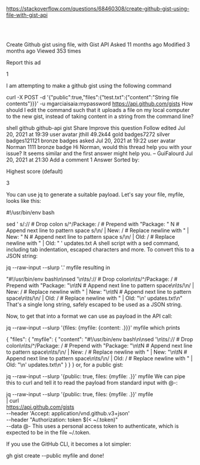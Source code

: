 
https://stackoverflow.com/questions/68460308/create-github-gist-using-file-with-gist-api

<br>
<br>

Create Github gist using file, with Gist API
Asked 11 months ago
Modified 3 months ago
Viewed 353 times

Report this ad

1


I am attempting to make a github gist using the following command

curl -X POST -d '{"public":true,"files":{"test.txt":{"content":"String file contents"}}}' -u mgarciaisaia:mypassword https://api.github.com/gists
How should I edit the command such that it uploads a file on my local computer to the new gist, instead of taking content in a string from the command line?

shell
github
github-api
gist
Share
Improve this question
Follow
edited Jul 20, 2021 at 19:39
user avatar
jthill
49.2k44 gold badges7272 silver badges121121 bronze badges
asked Jul 20, 2021 at 19:22
user avatar
Norman
1111 bronze badge
Hi Norman, would this thread help you with your issue? It seems similar and the first answer might help you. – 
GuiFalourd
 Jul 20, 2021 at 21:30 
Add a comment
1 Answer
Sorted by:

Highest score (default)

3

You can use jq to generate a suitable payload. Let's say your file, myfile, looks like this:

#!/usr/bin/env bash

sed '
    s/://            # Drop colon
    s/^/Package: /   # Prepend with "Package: "
    N                # Append next line to pattern space
    s/\n/ | New: /   # Replace newline with " | New: "
    N                # Append next line to pattern space
    s/\n/ | Old: /   # Replace newline with " | Old: "
' updates.txt
A shell script with a sed command, including tab indentation, escaped characters and more. To convert this to a JSON string:

jq --raw-input --slurp '.' myfile
resulting in

"#!/usr/bin/env bash\n\nsed '\n\ts/://            # Drop colon\n\ts/^/Package: /   # Prepend with \"Package: \"\n\tN                # Append next line to pattern space\n\ts/\\n/ | New: /   # Replace newline with \" | New: \"\n\tN                # Append next line to pattern space\n\ts/\\n/ | Old: /   # Replace newline with \" | Old: \"\n' updates.txt\n"
That's a single long string, safely escaped to be used as a JSON string.

Now, to get that into a format we can use as payload in the API call:

jq --raw-input --slurp '{files: {myfile: {content: .}}}' myfile
which prints

{
  "files": {
    "myfile": {
      "content": "#!/usr/bin/env bash\n\nsed '\n\ts/://            # Drop colon\n\ts/^/Package: /   # Prepend with \"Package: \"\n\tN                # Append next line to pattern space\n\ts/\\n/ | New: /   # Replace newline with \" | New: \"\n\tN                # Append next line to pattern space\n\ts/\\n/ | Old: /   # Replace newline with \" | Old: \"\n' updates.txt\n"
    }
  }
}
or, for a public gist:

jq --raw-input --slurp '{public: true, files: {myfile: .}}' myfile
We can pipe this to curl and tell it to read the payload from standard input with @-:

jq --raw-input --slurp '{public: true, files: {myfile: .}}' myfile \
    | curl \
        https://api.github.com/gists \
        --header 'Accept: application/vnd.github.v3+json' \
        --header "Authorization: token $(< ~/.token)" \
        --data @-
This uses a personal access token to authenticate, which is expected to be in the file ~/.token.

If you use the GitHub CLI, it becomes a lot simpler:

gh gist create --public myfile
and done!
